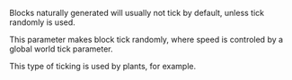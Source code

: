 Blocks naturally generated will usually not tick by default, unless tick randomly is used.

This parameter makes block tick randomly, where speed is controled by a global world tick parameter.

This type of ticking is used by plants, for example.